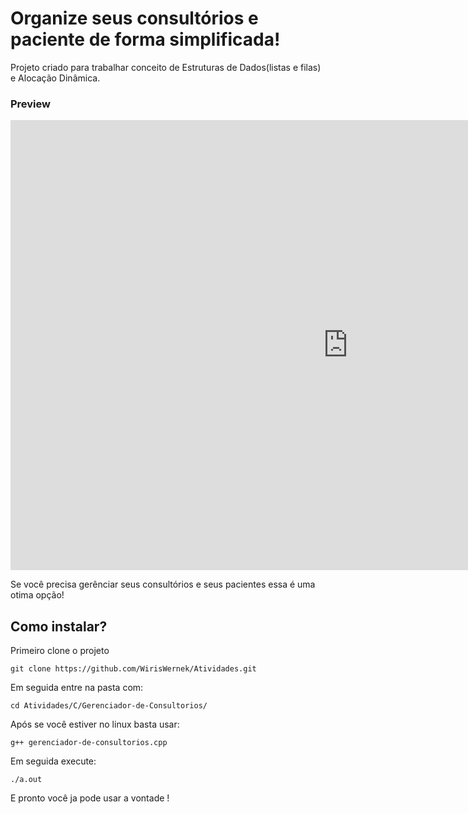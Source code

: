 # Organize seus consultórios e paciente de forma simplificada!

Projeto criado para trabalhar conceito de Estruturas de Dados(listas e filas) e Alocação Dinâmica.

### Preview

<iframe width="1080" height="720" src="https://www.youtube-nocookie.com/embed/LKIINagU7uw?controls=0" title="YouTube video player" frameborder="0" allow="accelerometer; autoplay; clipboard-write; encrypted-media; gyroscope; picture-in-picture" allowfullscreen></iframe>

Se você precisa gerênciar seus consultórios e seus pacientes essa é uma otima opção!

## Como instalar?

Primeiro clone o projeto

`git clone https://github.com/WirisWernek/Atividades.git`

Em seguida entre na pasta com:

`cd Atividades/C/Gerenciador-de-Consultorios/`

Após se você estiver no linux basta usar:

`g++ gerenciador-de-consultorios.cpp`

Em seguida execute:

`./a.out`

E pronto você ja pode usar a vontade !
